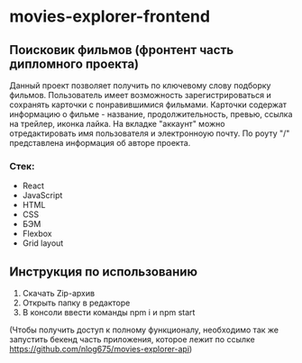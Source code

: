 # movies-explorer-frontend

## **Поисковик фильмов (фронтент часть дипломного проекта)**

Данный проект позволяет получить по ключевому слову подборку фильмов. Пользователь имеет возможность зарегистрироваться и сохранять карточки с понравившимися фильмами. Карточки содержат информацию о фильме - название, продолжительность, превью, ссылка на трейлер, иконка лайка. На вкладке "аккаунт" можно отредактировать имя пользователя и электронноую почту. По роуту "/" представлена информация об авторе проекта.

### Стек:
* React
* JavaScript
* HTML
* CSS
* БЭМ
* Flexbox
* Grid layout

## Инструкция по использованию
1. Скачать Zip-архив
2. Открыть папку в редакторе
3. В консоли ввести команды npm i и npm start

(Чтобы получить доступ к полному функционалу, необходимо так же запустить бекенд часть приложения, которое лежит по ссылке https://github.com/nlog675/movies-explorer-api)
